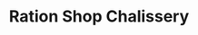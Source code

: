 ---
title: "Ration Shop Chalissery"
url: /chalissery/ration-shop-chalissery-chalissery-road/
shop: Lebensmittel
---